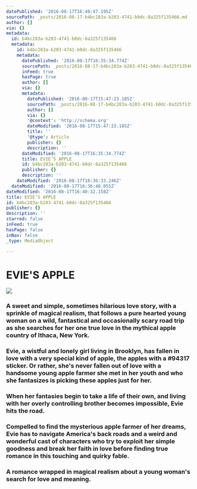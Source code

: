 ```yaml
---
datePublished: '2016-08-17T16:40:47.195Z'
sourcePath: _posts/2016-08-17-b4bc283a-b203-4741-b0dc-8a325f135466.md
author: []
via: {}
metadata:
  id: b4bc283a-b203-4741-b0dc-8a325f135466
  metadata:
    id: b4bc283a-b203-4741-b0dc-8a325f135466
    metadata:
      datePublished: '2016-08-17T16:35:34.774Z'
      sourcePath: _posts/2016-08-17-b4bc283a-b203-4741-b0dc-8a325f135466.md
      inFeed: true
      hasPage: true
      author: []
      via: {}
      metadata:
        datePublished: '2016-08-17T15:47:23.185Z'
        sourcePath: _posts/2016-08-17-b4bc283a-b203-4741-b0dc-8a325f135466.md
        author: []
        via: {}
        '@context': 'http://schema.org'
        dateModified: '2016-08-17T15:47:23.185Z'
        title: ''
        '@type': Article
        publisher: {}
        description: ''
      dateModified: '2016-08-17T16:35:34.774Z'
      title: EVIE’S APPLE
      id: b4bc283a-b203-4741-b0dc-8a325f135466
      publisher: {}
      description: ''
    dateModified: '2016-08-17T16:36:33.246Z'
  dateModified: '2016-08-17T16:36:40.055Z'
dateModified: '2016-08-17T16:40:32.158Z'
title: EVIE’S APPLE
id: b4bc283a-b203-4741-b0dc-8a325f135466
publisher: {}
description: ''
starred: false
inFeed: true
hasPage: false
inNav: false
_type: MediaObject

---
```

# EVIE'S APPLE
![](https://the-grid-user-content.s3-us-west-2.amazonaws.com/52ed3130-4eb2-442d-8a1a-2327aaaf3431.jpg)

### A sweet and simple, sometimes hilarious love story, with a sprinkle of magical realism, that follows a pure hearted young woman on a wild, fantastical and occasionally scary road trip as she searches for her one true love in the mythical apple country of Ithaca, New York.

### Evie, a wistful and lonely girl living in Brooklyn, has fallen in love with a very special kind of apple, the apples with a \#94317 sticker. Or rather, she's never fallen out of love with a handsome young apple farmer she met in her youth and who she fantasizes is picking these apples just for her.

### When her fantasies begin to take a life of their own, and living with her overly controlling brother becomes impossible, Evie hits the road.

### Compelled to find the mysterious apple farmer of her dreams, Evie has to navigate America's back roads and a weird and wonderful cast of characters who try to exploit her simple goodness and break her faith in love before finding true romance in this touching and quirky fable.

### A romance wrapped in magical realism about a young woman's search for love and meaning.